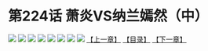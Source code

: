 # 第224话 萧炎VS纳兰嫣然（中）
![](https://mhpic.xiaomingtaiji.net/comic/D/斗破苍穹拆分版/224话/1.jpg-zymk.middle.webp)
![](https://mhpic.xiaomingtaiji.net/comic/D/斗破苍穹拆分版/224话/2.jpg-zymk.middle.webp)
![](https://mhpic.xiaomingtaiji.net/comic/D/斗破苍穹拆分版/224话/3.jpg-zymk.middle.webp)
![](https://mhpic.xiaomingtaiji.net/comic/D/斗破苍穹拆分版/224话/4.jpg-zymk.middle.webp)
![](https://mhpic.xiaomingtaiji.net/comic/D/斗破苍穹拆分版/224话/5.jpg-zymk.middle.webp)
![](https://mhpic.xiaomingtaiji.net/comic/D/斗破苍穹拆分版/224话/6.jpg-zymk.middle.webp)
![](https://mhpic.xiaomingtaiji.net/comic/D/斗破苍穹拆分版/224话/7.jpg-zymk.middle.webp)
![](https://mhpic.xiaomingtaiji.net/comic/D/斗破苍穹拆分版/224话/8.jpg-zymk.middle.webp)
[【上一章】](./223.md)
[【目录】](./README.md)
[【下一章】](./225.md)
